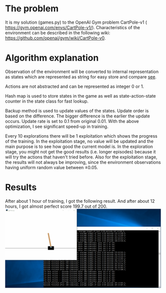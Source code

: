 # The problem
It is my solution (games.py) to the OpenAI Gym problem CartPole-v1 ( https://gym.openai.com/envs/CartPole-v1/). Characteristics of the environment can be described in the following wiki: https://github.com/openai/gym/wiki/CartPole-v0.

# Algorithm explanation
Observation of the environment will be converted to internal representation as states which are represented as string for easy store and compare [see](https://github.com/DerekLiang/opengymsolutions/blob/2ddc49fbacbea3edc9fc89999743db2909897bdc/cartpole/games.py#L16).

Actions are not abstracted and can be represented as integer 0 or 1.

Hash map is used to store states in the game as well as state-action-state counter in the state class for fast lookup.

Backup method is used to update values of the states. Update order is based on the difference. The bigger difference is the earlier the update occurs. Update rate is set to 0.1 from original 0.01. With the above optimization, I see significant speed-up in training.

Every 10 explorations there will be 1 exploitation which shows the progress of the training. In the exploitation stage, no value will be updated and the main purpose is to see how good the current model is. In the exploration stage, you might not get the good results (i.e. longer episodes) because it will try the actions that haven't tried before. Also for the exploitation stage, the results will not always be improving, since the environment observations having uniform random value between ±0.05.

# Results
After about 1 hour of training, I got the following result. And after about 12 hours, I got almost perfect score 199.7 out of 200.
<img src="./training-result.gif"/>

